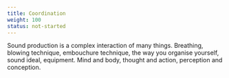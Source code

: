 ```yaml
---
title: Coordination
weight: 100
status: not-started
---
```


Sound production is a complex interaction of many things. Breathing, blowing technique, embouchure technique, the way you organise yourself, sound ideal, equipment. Mind and body, thought and action, perception and conception.

